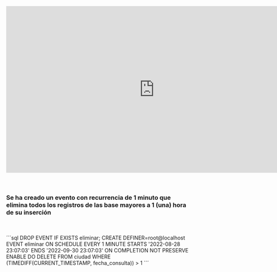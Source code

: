 <iframe width="800" height="450" src="https://www.loom.com/embed/86e9f3b65ac44e76adb7ede54f6fc631" frameborder="0" webkitallowfullscreen mozallowfullscreen allowfullscreen></iframe>
<br><br><br>
<h3>Se ha creado un evento con recurrencia de 1 minuto que elimina todos los registros de las base mayores a 1 (una) hora de su inserción</h3>
<br><br>
´´´sql
DROP EVENT IF EXISTS eliminar; CREATE DEFINER=root@localhost EVENT eliminar ON SCHEDULE EVERY 1 MINUTE STARTS '2022-08-28 23:07:03' ENDS '2022-09-30 23:07:03' ON COMPLETION NOT PRESERVE ENABLE DO DELETE FROM ciudad WHERE (TIMEDIFF(CURRENT_TIMESTAMP, fecha_consulta)) > 1
´´´